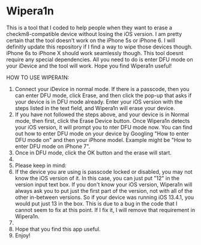 # Wipera1n
This is a tool that I coded to help people when they want to erase a checkm8-compatible device without losing the iOS version. I am pretty certain that the tool doesn't work on the iPhone 5s or iPhone 6. I will definitly update this repository if I find a way to wipe those devices though. iPhone 6s to iPhone X should work seamlessly though. This tool doesnt require any special dependencies. All you need to do is enter DFU mode on your iDevice and the tool will work. Hope you find Wipera1n useful!


HOW TO USE WIPERA1N:
1. Connect your iDevice in normal mode. If there is a passcode, then you can enter DFU mode, click Erase, and then click the pop-up that asks if your device is in DFU mode already. Enter your iOS version with the steps listed in the text field, and Wipera1n will erase your device.
2. If you have not followed the steps above, and your device is in Normal mode, then first, click the Erase Device button. Once Wipera1n detects your iOS version, it will prompt you to nter DFU mode now. You can find out how to enter DFU mode on your device by Googling "How to enter DFU mode on" and then your iPhone model. Example might be "How to enter DFU mode on iPhone 7".
3. Once in DFU mode, click the OK button and the erase will start.
4.
5. Please keep in mind:
6. If the device you are using is passcode locked or disabled, you may not know the iOS version of it. In this case, you can just put "12" in the version input text box. If you don't know your iOS version, Wipera1n will always ask you to put just the first part of the version, not with all of the other in-between versions. So if your device was running iOS 13.4.1, you would put just 13 in the box. This is due to a bug in the code that I cannot seem to fix at this point. If I fix it, I will remove that requirement in Wipera1n.
7.
8. Hope that you find this app useful.
9. Enjoy!
